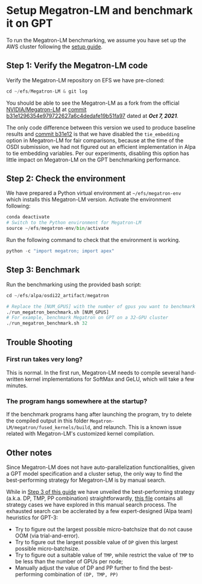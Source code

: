 # Setup Megatron-LM and benchmark it on GPT
To run the Megatron-LM benchmarking, we assume you have set up the AWS cluster following the [setup guide](../README.md).  


## Step 1: Verify the Megatron-LM code
Verify the Megatron-LM repository on EFS we have pre-cloned:
```python
cd ~/efs/Megatron-LM & git log
```
You should be able to see the Megatron-LM as a fork from the official [NVIDIA/Megatron-LM](https://github.com/NVIDIA/Megatron-LM) at 
[commit b31e1296354e979722627a6c4dedafe19b51fa97](https://github.com/NVIDIA/Megatron-LM/tree/b31e1296354e979722627a6c4dedafe19b51fa97) dated at ***Oct 7, 2021***.

The only code difference between this version we used to produce baseline results and [commit b31e12](https://github.com/NVIDIA/Megatron-LM/tree/b31e1296354e979722627a6c4dedafe19b51fa97) 
is that we have disabled the `tie_embedding` option in Megatron-LM for fair comparisons, because at the time of the OSDI submission, we had not figured out an efficient implementation in Alpa to tie embedding variables.
Per our experiments, disabling this option has little impact on Megatron-LM on the GPT benchmarking performance.

## Step 2: Check the environment
We have prepared a Python virtual environment at `~/efs/megatron-env` which installs this Megatron-LM version. 
Activate the environment following:
```python
conda deactivate
# Switch to the Python environment for Megatron-LM
source ~/efs/megatron-env/bin/activate
```

Run the following command to check that the environment is working.
```python
python -c "import megatron; import apex"
```

## Step 3: Benchmark
Run the benchmarking using the provided bash script:
```python
cd ~/efs/alpa/osdi22_artifact/megatron

# Replace the [NUM_GPUS] with the number of gpus you want to benchmark with, e.g., 1, 4, 8, 16, 32.
./run_megatron_benchmark.sh [NUM_GPUS]
# For example, benchmark Megatron on GPT on a 32-GPU cluster
./run_megatron_benchmark.sh 32
```

## Trouble Shooting
### First run takes very long?
This is normal. In the first run, Megatron-LM needs to compile several hand-written kernel implementations for SoftMax and GeLU, 
which will take a few minutes. 

### The program hangs somewhere at the startup?
If the benchmark programs hang after launching the program, try to delete the compiled output in this folder `Megatron-LM/megatron/fused_kernels/build`, 
and relaunch. This is a known issue related with Megatron-LM's customized kernel compilation.


## Other notes
Since Megatron-LM does not have auto-parallelization functionalities, given a GPT model specification and a cluster setup, the only way 
to find the best-performing strategy for Megatron-LM is by manual search.

While in [Step 3 of this guide](#step-2-benchmark) we have unveiled the best-performing strategy (a.k.a. DP, TMP, PP combination) straightforwardly, 
[this file](../../benchmark/alpa/) contains all strategy cases we have explored in this manual search process. The exhausted search can be acclerated 
by a few expert-designed (Alpa team) heuristics for GPT-3:
- Try to figure out the largest possible micro-batchsize that do not cause OOM (via trial-and-error).
- Try to figure out the largest possible value of `DP` given this largest possible micro-batchsize.
- Try to figure out a suitable value of `TMP`, while restrict the value of `TMP` to be less than the number of GPUs per node;
- Manually adjust the value of DP and PP further to find the best-performing combination of `(DP, TMP, PP)`





